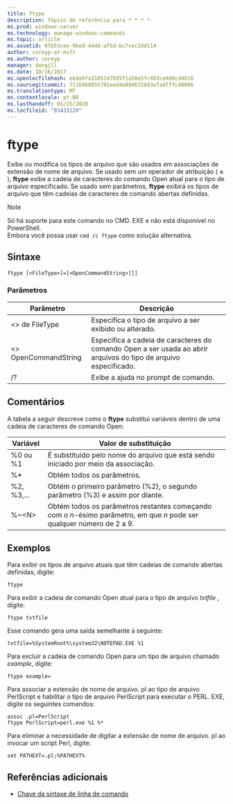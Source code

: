 ```yaml
---
title: ftype
description: Tópico de referência para * * * *-
ms.prod: windows-server
ms.technology: manage-windows-commands
ms.topic: article
ms.assetid: 6fb53cee-9bed-44dd-af5d-bc7cec1dd114
author: coreyp-at-msft
ms.author: coreyp
manager: dongill
ms.date: 10/16/2017
ms.openlocfilehash: eb4a9fa3105247695f1a50e5fc483ce608cd4816
ms.sourcegitcommit: 7116460855701eed4e09d615693efa4fffc40006
ms.translationtype: MT
ms.contentlocale: pt-BR
ms.lasthandoff: 05/15/2020
ms.locfileid: "83433120"
---
```

# <a name="ftype"></a>ftype



Exibe ou modifica os tipos de arquivo que são usados em associações de extensão de nome de arquivo. Se usado sem um operador de atribuição ( **=** ), **ftype** exibe a cadeia de caracteres do comando Open atual para o tipo de arquivo especificado. Se usado sem parâmetros, **ftype** exibirá os tipos de arquivo que têm cadeias de caracteres de comando abertas definidas.

> [!NOTE]
> Só há suporte para este comando no CMD. EXE e não está disponível no PowerShell.  
> Embora você possa usar `cmd /c ftype` como solução alternativa.


## <a name="syntax"></a>Sintaxe

```
ftype [<FileType>[=[<OpenCommandString>]]]
```

### <a name="parameters"></a>Parâmetros

|Parâmetro|Descrição|
|---------|-----------|
|\<> de FileType|Especifica o tipo de arquivo a ser exibido ou alterado.|
|\<> OpenCommandString|Especifica a cadeia de caracteres do comando Open a ser usada ao abrir arquivos do tipo de arquivo especificado.|
|/?|Exibe a ajuda no prompt de comando.|

## <a name="remarks"></a>Comentários

A tabela a seguir descreve como o **ftype** substitui variáveis dentro de uma cadeia de caracteres de comando Open:

|Variável|Valor de substituição|
|--------|-----------------|
|%0 ou %1|É substituído pelo nome do arquivo que está sendo iniciado por meio da associação.|
|%*|Obtém todos os parâmetros.|
|%2, %3,...|Obtém o primeiro parâmetro (%2), o segundo parâmetro (%3) e assim por diante.|
|%~\<N>|Obtém todos os parâmetros restantes começando com o *n*-ésimo parâmetro, em que *n* pode ser qualquer número de 2 a 9.|

## <a name="examples"></a>Exemplos

Para exibir os tipos de arquivo atuais que têm cadeias de comando abertas definidas, digite:
```
ftype
```
Para exibir a cadeia de comando Open atual para o tipo de arquivo *txtfile* , digite:
```
ftype txtfile
```
Esse comando gera uma saída semelhante à seguinte:
```
txtfile=%SystemRoot%\system32\NOTEPAD.EXE %1
```
Para excluir a cadeia de comando Open para um tipo de arquivo chamado *example*, digite:
```
ftype example=
```
Para associar a extensão de nome de arquivo. pl ao tipo de arquivo PerlScript e habilitar o tipo de arquivo PerlScript para executar o PERL. EXE, digite os seguintes comandos:
```
assoc .pl=PerlScript 
ftype PerlScript=perl.exe %1 %*
```
Para eliminar a necessidade de digitar a extensão de nome de arquivo. pl ao invocar um script Perl, digite:
```
set PATHEXT=.pl;%PATHEXT%
```

## <a name="additional-references"></a>Referências adicionais

- [Chave da sintaxe de linha de comando](command-line-syntax-key.md)
